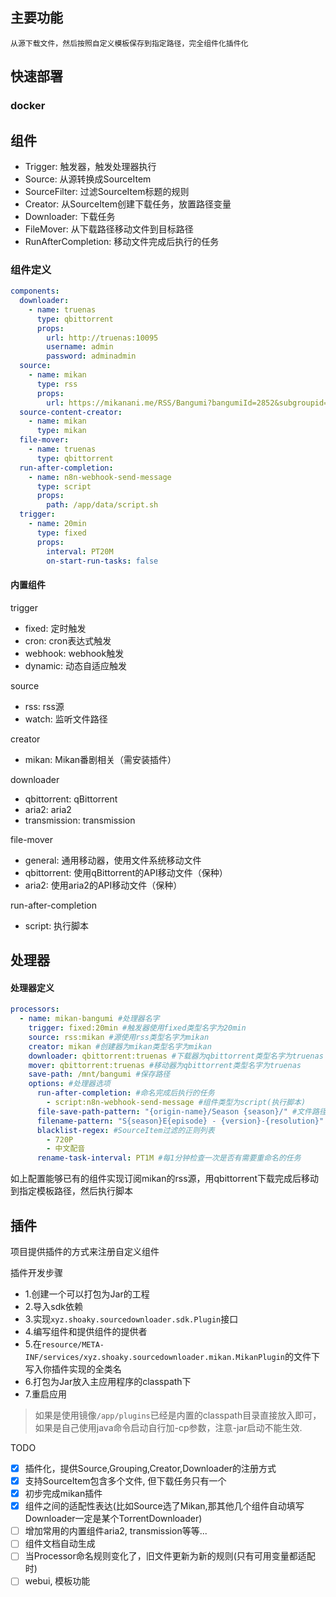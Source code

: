## 主要功能

    从源下载文件，然后按照自定义模板保存到指定路径，完全组件化插件化

## 快速部署

### docker

###  

## 组件

- Trigger: 触发器，触发处理器执行
- Source: 从源转换成SourceItem
- SourceFilter: 过滤SourceItem标题的规则
- Creator: 从SourceItem创建下载任务，放置路径变量
- Downloader: 下载任务
- FileMover: 从下载路径移动文件到目标路径
- RunAfterCompletion: 移动文件完成后执行的任务

### 组件定义

```yaml
components:
  downloader:
    - name: truenas
      type: qbittorrent
      props:
        url: http://truenas:10095
        username: admin
        password: adminadmin
  source:
    - name: mikan
      type: rss
      props:
        url: https://mikanani.me/RSS/Bangumi?bangumiId=2852&subgroupid=583
  source-content-creator:
    - name: mikan
      type: mikan
  file-mover:
    - name: truenas
      type: qbittorrent
  run-after-completion:
    - name: n8n-webhook-send-message
      type: script
      props:
        path: /app/data/script.sh
  trigger:
    - name: 20min
      type: fixed
      props:
        interval: PT20M
        on-start-run-tasks: false
```

#### 内置组件

trigger

- fixed: 定时触发
- cron: cron表达式触发
- webhook: webhook触发
- dynamic: 动态自适应触发

source

- rss: rss源
- watch: 监听文件路径

creator

- mikan: Mikan番剧相关（需安装插件）

downloader

- qbittorrent: qBittorrent
- aria2: aria2
- transmission: transmission

file-mover

- general: 通用移动器，使用文件系统移动文件
- qbittorrent: 使用qBittorrent的API移动文件（保种）
- aria2: 使用aria2的API移动文件（保种）

run-after-completion

- script: 执行脚本

## 处理器

#### 处理器定义

```yaml
processors:
  - name: mikan-bangumi #处理器名字
    trigger: fixed:20min #触发器使用fixed类型名字为20min
    source: rss:mikan #源使用rss类型名字为mikan
    creator: mikan #创建器为mikan类型名字为mikan
    downloader: qbittorrent:truenas #下载器为qbittorrent类型名字为truenas
    mover: qbittorrent:truenas #移动器为qbittorrent类型名字为truenas
    save-path: /mnt/bangumi #保存路径
    options: #处理器选项
      run-after-completion: #命名完成后执行的任务
        - script:n8n-webhook-send-message #组件类型为script(执行脚本)
      file-save-path-pattern: "{origin-name}/Season {season}/" #文件路径保存路径模板
      filename-pattern: "S{season}E{episode} - {version}-{resolution}" #文件名模板
      blacklist-regex: #SourceItem过滤的正则列表
        - 720P
        - 中文配音
      rename-task-interval: PT1M #每1分钟检查一次是否有需要重命名的任务
```

如上配置能够已有的组件实现订阅mikan的rss源，用qbittorrent下载完成后移动到指定模板路径，然后执行脚本

## 插件

项目提供插件的方式来注册自定义组件

插件开发步骤

- 1.创建一个可以打包为Jar的工程
- 2.导入sdk依赖
- 3.实现`xyz.shoaky.sourcedownloader.sdk.Plugin`接口
- 4.编写组件和提供组件的提供者
- 5.在`resource/META-INF/services/xyz.shoaky.sourcedownloader.mikan.MikanPlugin`的文件下写入你插件实现的全类名
- 6.打包为Jar放入主应用程序的classpath下
- 7.重启应用

> 如果是使用镜像`/app/plugins`已经是内置的classpath目录直接放入即可，如果是自己使用java命令启动自行加-cp参数，注意-jar启动不能生效.

TODO

- [x] 插件化，提供Source,Grouping,Creator,Downloader的注册方式
- [x] 支持SourceItem包含多个文件, 但下载任务只有一个
- [x] 初步完成mikan插件
- [x] 组件之间的适配性表达(比如Source选了Mikan,那其他几个组件自动填写Downloader一定是某个TorrentDownloader)
- [ ] 增加常用的内置组件aria2, transmission等等...
- [ ] 组件文档自动生成
- [ ] 当Processor命名规则变化了，旧文件更新为新的规则(只有可用变量都适配时)
- [ ] webui, 模板功能
